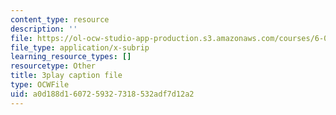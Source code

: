 ```yaml
---
content_type: resource
description: ''
file: https://ol-ocw-studio-app-production.s3.amazonaws.com/courses/6-0001-introduction-to-computer-science-and-programming-in-python-fall-2016/a0d188d1607259327318532adf7d12a2_vqn_yk5aFcI.srt
file_type: application/x-subrip
learning_resource_types: []
resourcetype: Other
title: 3play caption file
type: OCWFile
uid: a0d188d1-6072-5932-7318-532adf7d12a2
---
```

